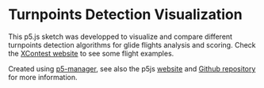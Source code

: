# Turnpoints Detection Visualization
This p5.js sketch was developped to visualize and compare different turnpoints detection algorithms for glide flights analysis and scoring. Check the [XContest website](https://www.xcontest.org) to see some flight examples. 

Created using [p5-manager](https://github.com/chiunhau/p5-manager), see also the p5js [website](https://p5js.org/) and [Github repository](https://github.com/processing/p5.js/) for more information.
